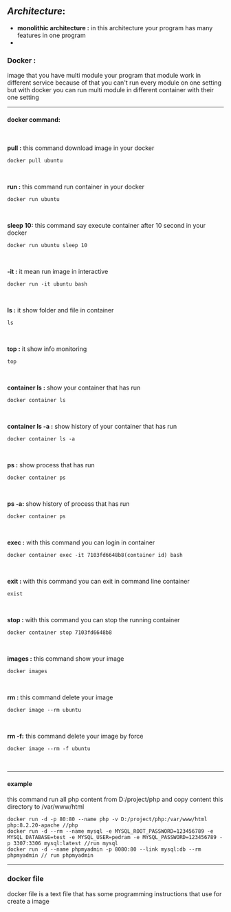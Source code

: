 ## *Architecture*:

* **monolithic architecture :** in this architecture your program has many features in one program
* 


### Docker :
image that you have multi module your program that module work in different service because of that you can't run every module on one setting but with docker you can run multi module in different container with their one setting 

---
#### docker command:

</br>

**pull :** this command download image in your docker 
```
docker pull ubuntu
```
</br>

**run :** this command run container in your docker 
```
docker run ubuntu
```
</br>

**sleep 10:** this command say execute container after 10 second in your docker 
```
docker run ubuntu sleep 10
```
</br>

**-it :** it mean run image in interactive
```
docker run -it ubuntu bash
```
</br>

**ls :** it show folder and file in container
```
ls 
```

</br>

**top :** it show info monitoring
```
top
```

</br>

**container ls :** show your container that has run
```
docker container ls
```

</br>

**container ls -a :** show history of your container that has run
```
docker container ls -a
```

</br>

**ps :** show process that has run
```
docker container ps
```

</br>

**ps -a:** show history of process that has run
```
docker container ps
```

</br>

**exec :** with this command you can login in container
```
docker container exec -it 7103fd6648b8(container id) bash
```

</br>

**exit :** with this command you can exit in command line container
```
exist
```

</br>

**stop :** with this command you can stop the running container 
```
docker container stop 7103fd6648b8
```

</br>

**images :** this command show your image
```
docker images
```

</br>

**rm :** this command delete your image
```
docker image --rm ubuntu
```

</br>

**rm -f:** this command delete your image by force
```
docker image --rm -f ubuntu
```

</br>

---

#### example
this command run all php content from D:/project/php and copy content this directory to /var/www/html
```
docker run -d -p 80:80 --name php -v D:/project/php:/var/www/html php:8.2.20-apache //php
docker run -d --rm --name mysql -e MYSQL_ROOT_PASSWORD=123456789 -e MYSQL_DATABASE=test -e MYSQL_USER=pedram -e MYSQL_PASSWORD=123456789 -p 3307:3306 mysql:latest //run mysql
docker run -d --name phpmyadmin -p 8080:80 --link mysql:db --rm phpmyadmin // run phpmyadmin
```

---

### docker file
docker file is a text file that has some programming instructions that use for create a image